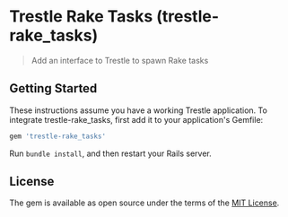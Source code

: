 # Trestle Rake Tasks (trestle-rake_tasks)

> Add an interface to Trestle to spawn Rake tasks

## Getting Started

These instructions assume you have a working Trestle application. To integrate trestle-rake_tasks, first add it to your application's Gemfile:

```ruby
gem 'trestle-rake_tasks'
```

Run `bundle install`, and then restart your Rails server.

## License

The gem is available as open source under the terms of the [MIT License](https://opensource.org/licenses/MIT).
